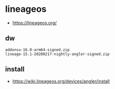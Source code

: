 # lineageos

* https://lineageos.org/

## dw

```
addonsu-16.0-arm64-signed.zip  
lineage-15.1-20200217-nightly-angler-signed.zip
```

## install 
* https://wiki.lineageos.org/devices/angler/install

